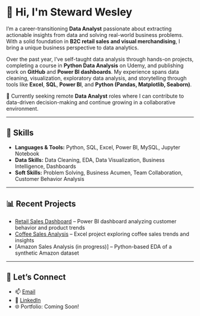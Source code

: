 # 👋 Hi, I'm Steward Wesley

I’m a career-transitioning **Data Analyst** passionate about extracting actionable insights from data and solving real-world business problems. With a solid foundation in **B2C retail sales and visual merchandising**, I bring a unique business perspective to data analytics.

Over the past year, I’ve self-taught data analysis through hands-on projects, completing a course in **Python Data Analysis** on Udemy, and publishing work on **GitHub** and **Power BI dashboards**. My experience spans data cleaning, visualization, exploratory data analysis, and storytelling through tools like **Excel**, **SQL**, **Power BI**, and **Python (Pandas, Matplotlib, Seaborn)**.

🔎 Currently seeking remote **Data Analyst** roles where I can contribute to data-driven decision-making and continue growing in a collaborative environment.

---

## 🧠 Skills

- **Languages & Tools:** Python, SQL, Excel, Power BI, MySQL, Jupyter Notebook  
- **Data Skills:** Data Cleaning, EDA, Data Visualization, Business Intelligence, Dashboards  
- **Soft Skills:** Problem Solving, Business Acumen, Team Collaboration, Customer Behavior Analysis

---

## 📊 Recent Projects

- [Retail Sales Dashboard](https://github.com/Stewardwesley/Retail_Sales_Dashboard) – Power BI dashboard analyzing customer behavior and product trends  
- [Coffee Sales Analysis](https://github.com/Stewardwesley/Coffee_Sales_Analysis) – Excel project exploring coffee sales trends and insights  
- [Amazon Sales Analysis (in progress)] – Python-based EDA of a synthetic Amazon dataset

---

## 🔗 Let’s Connect

- 📫 [Email](steward.wesley56@gmail.com)
- 💼 [LinkedIn](www.linkedin.com/in/steward-wesley-9a7093261) 
- 🌐 Portfolio: Coming Soon!
